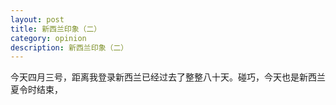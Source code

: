 ```yaml
---
layout: post
title: 新西兰印象（二）
category: opinion
description: 新西兰印象（二）
---
```


今天四月三号，距离我登录新西兰已经过去了整整八十天。碰巧，今天也是新西兰夏令时结束，
